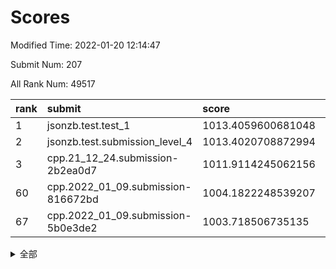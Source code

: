 # Scores

Modified Time: 2022-01-20 12:14:47

Submit Num: 207

All Rank Num: 49517

| rank |               submit               |       score        |       sigma        | pk_num |
| :--- | :--------------------------------- | :----------------- | :----------------- | :----- |
| 1    | jsonzb.test.test_1                 | 1013.4059600681048 | 0.8077668214784641 | 954    |
| 2    | jsonzb.test.submission_level_4     | 1013.4020708872994 | 0.8368649818592815 | 957    |
| 3    | cpp.21_12_24.submission-2b2ea0d7   | 1011.9114245062156 | 0.7949314570450137 | 955    |
| 60   | cpp.2022_01_09.submission-816672bd | 1004.1822248539207 | 0.7139572661289945 | 955    |
| 67   | cpp.2022_01_09.submission-5b0e3de2 | 1003.718506735135  | 0.7033343213649783 | 966    |


<details>
<summary>全部</summary>

| rank |                 submit                 |       score        |       sigma        | pk_num |
| :--- | :------------------------------------- | :----------------- | :----------------- | :----- |
| 1    | jsonzb.test.test_1                     | 1013.4059600681048 | 0.8077668214784641 | 954    |
| 2    | jsonzb.test.submission_level_4         | 1013.4020708872994 | 0.8368649818592815 | 957    |
| 3    | cpp.21_12_24.submission-2b2ea0d7       | 1011.9114245062156 | 0.7949314570450137 | 955    |
| 4    | gobigger.level_3.submission_level_3_38 | 1011.5527620510309 | 0.7734895959124231 | 954    |
| 5    | gobigger.level_3.submission_level_3_41 | 1011.4211445294364 | 0.7830483218794685 | 961    |
| 6    | gobigger.level_3.submission_level_3_35 | 1011.3671521495556 | 0.7738128964025148 | 955    |
| 7    | gobigger.level_3.submission_level_3_49 | 1011.1382825919351 | 0.7540451387133693 | 956    |
| 8    | gobigger.level_3.submission_level_3_24 | 1011.088326269424  | 0.795441291964668  | 950    |
| 9    | gobigger.level_3.submission_level_3_37 | 1010.773879129964  | 0.7706607339452058 | 958    |
| 10   | gobigger.level_3.submission_level_3_29 | 1010.765757088873  | 0.7791345935292607 | 957    |
| 11   | gobigger.level_3.submission_level_3_1  | 1010.6471004547661 | 0.7580552448647002 | 960    |
| 12   | gobigger.level_3.submission_level_3_28 | 1010.6421537944724 | 0.7608123830150627 | 955    |
| 13   | gobigger.level_3.submission_level_3_16 | 1010.6294087454716 | 0.7842974456660932 | 957    |
| 14   | gobigger.level_3.submission_level_3_47 | 1010.6003940665183 | 0.7625185179021814 | 955    |
| 15   | gobigger.level_3.submission_level_3_36 | 1010.5669399990478 | 0.7951919069295256 | 959    |
| 16   | gobigger.level_3.submission_level_3_33 | 1010.5482962830773 | 0.7661407516446465 | 957    |
| 17   | gobigger.level_3.submission_level_3_42 | 1010.4488014745442 | 0.7609360420215004 | 951    |
| 18   | gobigger.level_3.submission_level_3_48 | 1010.3111137653874 | 0.7595989571739538 | 961    |
| 19   | gobigger.level_3.submission_level_3_21 | 1010.251640075043  | 0.761476138435256  | 957    |
| 20   | gobigger.level_3.submission_level_3_19 | 1010.1628917313622 | 0.7657307279467963 | 955    |
| 21   | gobigger.level_3.submission_level_3_22 | 1009.9591436988021 | 0.7594807470631039 | 962    |
| 22   | gobigger.level_3.submission_level_3_17 | 1009.9246992401556 | 0.7451018519373208 | 957    |
| 23   | gobigger.level_3.submission_level_3_10 | 1009.9239311956219 | 0.743292295814678  | 962    |
| 24   | gobigger.level_3.submission_level_3_11 | 1009.8514341293826 | 0.7699058595139038 | 953    |
| 25   | gobigger.level_3.submission_level_3_0  | 1009.8484812408228 | 0.7618527347944262 | 961    |
| 26   | gobigger.level_3.submission_level_3_13 | 1009.8048281212145 | 0.771620123155722  | 952    |
| 27   | gobigger.level_3.submission_level_3_20 | 1009.7519821705694 | 0.7305142575964255 | 955    |
| 28   | gobigger.level_3.submission_level_3_43 | 1009.5831481910253 | 0.7577472253736793 | 957    |
| 29   | gobigger.level_3.submission_level_3_4  | 1009.5787960288685 | 0.7380017331267605 | 959    |
| 30   | gobigger.level_3.submission_level_3_45 | 1009.53125471033   | 0.7603324878911424 | 960    |
| 31   | gobigger.level_3.submission_level_3_9  | 1009.5194722078072 | 0.7557999920712387 | 956    |
| 32   | gobigger.level_3.submission_level_3_34 | 1009.4818067933408 | 0.7428476121883923 | 960    |
| 33   | gobigger.level_3.submission_level_3_14 | 1009.3295204724607 | 0.7418160432266085 | 958    |
| 34   | gobigger.level_3.submission_level_3_23 | 1009.3164315770974 | 0.7344008907308136 | 960    |
| 35   | gobigger.level_3.submission_level_3_15 | 1009.295474476994  | 0.7446534147192223 | 950    |
| 36   | gobigger.level_3.submission_level_3_8  | 1009.2941742264463 | 0.762018240982093  | 960    |
| 37   | gobigger.level_3.submission_level_3_5  | 1009.2935184494788 | 0.741589696850344  | 957    |
| 38   | gobigger.level_3.submission_level_3_25 | 1009.2646858579702 | 0.7638494597031316 | 950    |
| 39   | gobigger.level_3.submission_level_3_39 | 1009.25790796106   | 0.7439822785083683 | 952    |
| 40   | gobigger.level_3.submission_level_3_2  | 1009.1641966322718 | 0.7471685589401281 | 957    |
| 41   | gobigger.level_3.submission_level_3_40 | 1009.1329295614117 | 0.7544075045058929 | 961    |
| 42   | gobigger.level_3.submission_level_3_12 | 1009.1131847899316 | 0.7688853643487157 | 959    |
| 43   | gobigger.level_3.submission_level_3_27 | 1009.0365751531618 | 0.7370126052397132 | 954    |
| 44   | gobigger.level_3.submission_level_3_3  | 1009.0336285446261 | 0.7532088350585786 | 956    |
| 45   | gobigger.level_3.submission_level_3_30 | 1009.0157091686505 | 0.7643935831179662 | 960    |
| 46   | gobigger.level_3.submission_level_3_31 | 1008.952676321172  | 0.7573529983391902 | 961    |
| 47   | gobigger.level_3.submission_level_3_18 | 1008.921368104122  | 0.7603255569139494 | 956    |
| 48   | gobigger.level_3.submission_level_3_7  | 1008.6593966454619 | 0.7459443054067781 | 951    |
| 49   | gobigger.level_3.submission_level_3_44 | 1008.6368987543582 | 0.742667054150343  | 953    |
| 50   | gobigger.level_3.submission_level_3_46 | 1008.6144197372967 | 0.7397224872240825 | 962    |
| 51   | gobigger.level_3.submission_level_3_6  | 1008.5244788042859 | 0.7450888310882144 | 956    |
| 52   | gobigger.level_3.submission_level_3_32 | 1008.5163181438227 | 0.7529998618145172 | 958    |
| 53   | gobigger.level_3.submission_level_3_26 | 1008.1656907933941 | 0.748702180660299  | 957    |
| 54   | gobigger.level_1.submission_level_1_46 | 1004.632193307897  | 0.7159198342781788 | 956    |
| 55   | gobigger.level_1.submission_level_1_19 | 1004.6019059097058 | 0.732412282439421  | 954    |
| 56   | gobigger.level_1.submission_level_1_5  | 1004.5344885560434 | 0.7121586650207002 | 952    |
| 57   | gobigger.level_1.submission_level_1_23 | 1004.4276932675231 | 0.7264180478513868 | 957    |
| 58   | gobigger.level_1.submission_level_1_25 | 1004.2238398680543 | 0.7149614931662787 | 953    |
| 59   | gobigger.level_1.submission_level_1_21 | 1004.1855531104007 | 0.720156523424949  | 962    |
| 60   | cpp.2022_01_09.submission-816672bd     | 1004.1822248539207 | 0.7139572661289945 | 955    |
| 61   | gobigger.level_1.submission_level_1_41 | 1004.0693010461875 | 0.7195570009634856 | 957    |
| 62   | gobigger.level_1.submission_level_1_10 | 1004.0510316469911 | 0.714523639114315  | 959    |
| 63   | gobigger.level_1.submission_level_1_35 | 1003.9917318530307 | 0.711535603581847  | 960    |
| 64   | gobigger.level_1.submission_level_1_13 | 1003.9043234794267 | 0.7105000831816819 | 958    |
| 65   | gobigger.level_1.submission_level_1_40 | 1003.8823155556546 | 0.7139306750659216 | 959    |
| 66   | gobigger.level_1.submission_level_1_11 | 1003.7696140811553 | 0.7211868591141665 | 960    |
| 67   | cpp.2022_01_09.submission-5b0e3de2     | 1003.718506735135  | 0.7033343213649783 | 966    |
| 68   | gobigger.level_1.submission_level_1_20 | 1003.664201558178  | 0.7055573138943938 | 959    |
| 69   | gobigger.level_1.submission_level_1_15 | 1003.5486890046112 | 0.7200990205454774 | 962    |
| 70   | gobigger.level_1.submission_level_1_28 | 1003.4258741279951 | 0.722048607896485  | 962    |
| 71   | gobigger.level_1.submission_level_1_42 | 1003.4051289491144 | 0.7198075937719536 | 956    |
| 72   | gobigger.level_1.submission_level_1_34 | 1003.3566113055028 | 0.710385177443352  | 961    |
| 73   | gobigger.level_1.submission_level_1_8  | 1003.3560996987172 | 0.7178746475565368 | 960    |
| 74   | gobigger.level_1.submission_level_1_0  | 1003.3351461833406 | 0.7099546405603977 | 953    |
| 75   | gobigger.level_1.submission_level_1_4  | 1003.3283179502947 | 0.7075411174268114 | 958    |
| 76   | gobigger.level_1.submission_level_1_2  | 1003.3122877957676 | 0.7127996626324707 | 960    |
| 77   | gobigger.level_1.submission_level_1_36 | 1003.1991810850344 | 0.716668025869336  | 956    |
| 78   | gobigger.level_1.submission_level_1_29 | 1003.1201211706738 | 0.7139406799724134 | 957    |
| 79   | gobigger.level_1.submission_level_1_33 | 1003.110513049549  | 0.7069528628127965 | 954    |
| 80   | gobigger.level_1.submission_level_1_1  | 1003.1031238211559 | 0.7107881559032966 | 955    |
| 81   | gobigger.level_1.submission_level_1_37 | 1003.0928009575399 | 0.7218724932284449 | 957    |
| 82   | gobigger.level_1.submission_level_1_22 | 1003.0831266091803 | 0.7103100549097502 | 960    |
| 83   | gobigger.level_1.submission_level_1_43 | 1003.0740731435307 | 0.7164817988200031 | 954    |
| 84   | gobigger.level_1.submission_level_1_49 | 1003.0620266097209 | 0.7217197420276393 | 955    |
| 85   | gobigger.level_1.submission_level_1_38 | 1003.0539787025754 | 0.7182780551614232 | 957    |
| 86   | gobigger.level_1.submission_level_1_18 | 1003.0310787275637 | 0.7176033763504522 | 952    |
| 87   | gobigger.level_1.submission_level_1_27 | 1002.9934092480682 | 0.7147408028470852 | 958    |
| 88   | gobigger.level_1.submission_level_1_24 | 1002.9572512521552 | 0.7088060939113582 | 956    |
| 89   | gobigger.level_1.submission_level_1_3  | 1002.8980405525356 | 0.7054853485252734 | 956    |
| 90   | gobigger.level_1.submission_level_1_45 | 1002.856144931622  | 0.710712139897058  | 955    |
| 91   | gobigger.level_1.submission_level_1_39 | 1002.7946074638901 | 0.709311536169597  | 956    |
| 92   | gobigger.level_1.submission_level_1_32 | 1002.7337753746816 | 0.7064238765170898 | 956    |
| 93   | gobigger.level_1.submission_level_1_9  | 1002.682192229956  | 0.7171991528899766 | 958    |
| 94   | gobigger.level_1.submission_level_1_31 | 1002.6352080569693 | 0.6978360497991984 | 956    |
| 95   | gobigger.level_1.submission_level_1_48 | 1002.6221038757649 | 0.71169027825013   | 959    |
| 96   | gobigger.level_1.submission_level_1_44 | 1002.596339835344  | 0.709585469132126  | 957    |
| 97   | gobigger.level_1.submission_level_1_30 | 1002.4759478265288 | 0.7017475343431011 | 957    |
| 98   | gobigger.level_1.submission_level_1_12 | 1002.4100912936112 | 0.7173733658510474 | 960    |
| 99   | gobigger.level_1.submission_level_1_26 | 1002.3976147272742 | 0.7142158751641654 | 955    |
| 100  | gobigger.level_1.submission_level_1_17 | 1002.388443583322  | 0.7145498562408514 | 958    |
| 101  | gobigger.level_1.submission_level_1_47 | 1002.2865474435806 | 0.7173486883187153 | 958    |
| 102  | gobigger.level_1.submission_level_1_16 | 1002.254172766272  | 0.7164180340527115 | 960    |
| 103  | gobigger.level_1.submission_level_1_14 | 1002.1447060173828 | 0.7128754848937472 | 954    |
| 104  | gobigger.level_1.submission_level_1_7  | 1001.9959610264369 | 0.7100094384527159 | 959    |
| 105  | gobigger.level_1.submission_level_1_6  | 1001.9005720898374 | 0.7248813322735166 | 958    |
| 106  | gobigger.random.submission_random_3    | 997.422055224312   | 0.7195627343507955 | 957    |
| 107  | gobigger.random.submission_random_9    | 997.3030837305657  | 0.7066163163802027 | 951    |
| 108  | gobigger.random.submission_random_15   | 997.1263111864672  | 0.6970728520787252 | 957    |
| 109  | gobigger.random.submission_random_31   | 996.8355200921876  | 0.716096554200051  | 960    |
| 110  | gobigger.random.submission_random_18   | 996.824736754287   | 0.7051265910884693 | 957    |
| 111  | gobigger.random.submission_random_28   | 996.7996350720464  | 0.7119840032957144 | 960    |
| 112  | gobigger.random.submission_random_35   | 996.7491177810747  | 0.7105861833429683 | 954    |
| 113  | gobigger.random.submission_random_2    | 996.6906289160762  | 0.698322622298554  | 956    |
| 114  | gobigger.random.submission_random_20   | 996.5581583590554  | 0.7017573871420569 | 959    |
| 115  | gobigger.random.submission_random_6    | 996.552163216028   | 0.722763351362844  | 953    |
| 116  | gobigger.random.submission_random_40   | 996.5249371606978  | 0.696849436089062  | 961    |
| 117  | gobigger.random.submission_random_4    | 996.5112357060203  | 0.7087948364660992 | 955    |
| 118  | gobigger.random.submission_random_45   | 996.4888370413935  | 0.7056083249805141 | 959    |
| 119  | gobigger.random.submission_random_1    | 996.4409891604436  | 0.7010429475384069 | 958    |
| 120  | gobigger.random.submission_random_5    | 996.4360369948478  | 0.714954064588568  | 957    |
| 121  | gobigger.random.submission_random_47   | 996.2772473993837  | 0.6963921893746976 | 955    |
| 122  | gobigger.random.submission_random_17   | 996.2272439572714  | 0.7112010958739753 | 959    |
| 123  | gobigger.random.submission_random_0    | 996.1525865984069  | 0.7081260406414946 | 953    |
| 124  | gobigger.random.submission_random_39   | 996.1268323541599  | 0.7141428338962896 | 961    |
| 125  | gobigger.random.submission_random_36   | 996.1225478764056  | 0.7113627670236438 | 958    |
| 126  | gobigger.random.submission_random_14   | 996.1078194004168  | 0.7043079467036213 | 952    |
| 127  | gobigger.random.submission_random_26   | 996.1021732455797  | 0.69913733881792   | 960    |
| 128  | gobigger.random.submission_random_44   | 996.045493981514   | 0.7171146612486692 | 958    |
| 129  | gobigger.random.submission_random_23   | 995.9613501985834  | 0.7031408370155169 | 960    |
| 130  | gobigger.random.submission_random_30   | 995.9275576297895  | 0.7091568542253333 | 957    |
| 131  | gobigger.random.submission_random_49   | 995.9268770894981  | 0.7080912303856359 | 957    |
| 132  | gobigger.random.submission_random_12   | 995.9187879565544  | 0.7143776775467728 | 959    |
| 133  | gobigger.random.submission_random_19   | 995.9077386616455  | 0.7161699612744935 | 954    |
| 134  | gobigger.random.submission_random_48   | 995.9013546490295  | 0.7066486628346313 | 957    |
| 135  | gobigger.random.submission_random_46   | 995.8762413457874  | 0.7074339214237473 | 951    |
| 136  | gobigger.random.submission_random_16   | 995.825539922164   | 0.7036572462840713 | 962    |
| 137  | gobigger.random.submission_random_10   | 995.780717419564   | 0.7102539396847394 | 960    |
| 138  | gobigger.random.submission_random_34   | 995.7553315844285  | 0.7070198821450673 | 957    |
| 139  | gobigger.random.submission_random_32   | 995.7365615167073  | 0.707140115637805  | 956    |
| 140  | gobigger.random.submission_random_13   | 995.6113438229233  | 0.7175331933054206 | 959    |
| 141  | gobigger.random.submission_random_11   | 995.6048266431593  | 0.7157042647305113 | 951    |
| 142  | gobigger.random.submission_random_24   | 995.6003217327927  | 0.7021141534005897 | 957    |
| 143  | gobigger.random.submission_random_22   | 995.53241649185    | 0.7065153192241331 | 957    |
| 144  | gobigger.random.submission_random_37   | 995.5033412374066  | 0.7025319788965738 | 952    |
| 145  | gobigger.random.submission_random_43   | 995.4623707057917  | 0.7093442025955365 | 955    |
| 146  | gobigger.random.submission_random_29   | 995.4558358463074  | 0.7083509427248781 | 956    |
| 147  | gobigger.random.submission_random_42   | 995.3462687491041  | 0.7181205093055847 | 953    |
| 148  | gobigger.random.submission_random_27   | 995.2913661741148  | 0.7129089540293829 | 953    |
| 149  | gobigger.random.submission_random_21   | 995.123501817491   | 0.7070679952076936 | 959    |
| 150  | gobigger.random.submission_random_41   | 995.0627639436381  | 0.7121676584843352 | 954    |
| 151  | gobigger.random.submission_random_7    | 994.9211989487995  | 0.7130574697171304 | 955    |
| 152  | gobigger.random.submission_random_33   | 994.893403536787   | 0.714672891162587  | 957    |
| 153  | gobigger.random.submission_random_38   | 994.8329158740536  | 0.7152157569877642 | 961    |
| 154  | gobigger.random.submission_random_25   | 994.590091149024   | 0.7247116713609628 | 960    |
| 155  | gobigger.level_2.submission_level_2_20 | 994.36218026857    | 0.7286613740717213 | 954    |
| 156  | gobigger.level_2.submission_level_2_22 | 993.8469542070584  | 0.7463367286410586 | 959    |
| 157  | gobigger.level_2.submission_level_2_31 | 993.7777457347681  | 0.7305641600831344 | 964    |
| 158  | gobigger.random.submission_random_8    | 993.7286236028225  | 0.7392249819267489 | 957    |
| 159  | gobigger.level_2.submission_level_2_9  | 993.6826175036463  | 0.7451882353721645 | 955    |
| 160  | gobigger.level_2.submission_level_2_4  | 993.5465515633184  | 0.7413114344506675 | 951    |
| 161  | gobigger.level_2.submission_level_2_45 | 993.5425713034427  | 0.7323124165861651 | 959    |
| 162  | gobigger.level_2.submission_level_2_10 | 993.452340195188   | 0.7492589237312555 | 951    |
| 163  | gobigger.level_2.submission_level_2_41 | 993.3014012463514  | 0.7343334485267975 | 954    |
| 164  | gobigger.level_2.submission_level_2_11 | 993.2066861818821  | 0.7336396693432516 | 958    |
| 165  | gobigger.level_2.submission_level_2_29 | 993.1736808198173  | 0.7468852703033917 | 956    |
| 166  | gobigger.level_2.submission_level_2_32 | 993.0059046696288  | 0.7328238324944333 | 959    |
| 167  | gobigger.level_2.submission_level_2_33 | 992.9761741832228  | 0.7549194417939304 | 956    |
| 168  | gobigger.level_2.submission_level_2_49 | 992.7157076639448  | 0.738557911070159  | 955    |
| 169  | gobigger.level_2.submission_level_2_18 | 992.7137338591733  | 0.7353940239338234 | 957    |
| 170  | gobigger.level_2.submission_level_2_23 | 992.6077076437833  | 0.7436602800551142 | 963    |
| 171  | gobigger.level_2.submission_level_2_34 | 992.562064943288   | 0.7440653179552459 | 958    |
| 172  | gobigger.level_2.submission_level_2_16 | 992.5296294658714  | 0.7335079845695608 | 961    |
| 173  | gobigger.level_2.submission_level_2_21 | 992.4794210636468  | 0.7410927692342502 | 958    |
| 174  | gobigger.level_2.submission_level_2_8  | 992.4020454913766  | 0.7633882380540894 | 957    |
| 175  | gobigger.level_2.submission_level_2_13 | 992.3152293220986  | 0.7601539814836316 | 961    |
| 176  | gobigger.level_2.submission_level_2_40 | 992.3057776022033  | 0.7472959776398529 | 960    |
| 177  | gobigger.level_2.submission_level_2_26 | 992.2879273284392  | 0.7590224636847429 | 959    |
| 178  | gobigger.level_2.submission_level_2_17 | 992.0644116124357  | 0.7382589152739848 | 953    |
| 179  | gobigger.level_2.submission_level_2_1  | 992.050076825673   | 0.7401668242687581 | 956    |
| 180  | gobigger.level_2.submission_level_2_46 | 992.0481817015739  | 0.7468614393149741 | 952    |
| 181  | gobigger.level_2.submission_level_2_47 | 992.0481011925737  | 0.7307492765921867 | 953    |
| 182  | gobigger.level_2.submission_level_2_42 | 992.0191344644321  | 0.7677469125326363 | 957    |
| 183  | gobigger.level_2.submission_level_2_0  | 992.0152745677473  | 0.7538594438017493 | 958    |
| 184  | gobigger.level_2.submission_level_2_3  | 991.9923137848128  | 0.7436520454356963 | 955    |
| 185  | gobigger.level_2.submission_level_2_14 | 991.9464897394414  | 0.7633945635548178 | 957    |
| 186  | gobigger.level_2.submission_level_2_35 | 991.8006027936002  | 0.7253785226182411 | 956    |
| 187  | gobigger.level_2.submission_level_2_30 | 991.7273560106518  | 0.7429312863881499 | 956    |
| 188  | gobigger.level_2.submission_level_2_44 | 991.6268674560574  | 0.7348228674629121 | 954    |
| 189  | gobigger.level_2.submission_level_2_39 | 991.5629621011224  | 0.7576384621280435 | 955    |
| 190  | gobigger.level_2.submission_level_2_36 | 991.5132430716475  | 0.7544645821553181 | 960    |
| 191  | gobigger.level_2.submission_level_2_37 | 991.4834583985245  | 0.7410351650768846 | 958    |
| 192  | gobigger.level_2.submission_level_2_5  | 991.412187547078   | 0.7506991937569034 | 958    |
| 193  | gobigger.level_2.submission_level_2_28 | 991.344392745491   | 0.7392012667444527 | 954    |
| 194  | gobigger.level_2.submission_level_2_19 | 991.3101505651016  | 0.7617805644250065 | 959    |
| 195  | gobigger.level_2.submission_level_2_24 | 991.1597473168547  | 0.7368795265016423 | 951    |
| 196  | gobigger.level_2.submission_level_2_43 | 991.0998242327627  | 0.7750061619908422 | 960    |
| 197  | gobigger.level_2.submission_level_2_2  | 991.0932198677941  | 0.7555562448043194 | 952    |
| 198  | gobigger.level_2.submission_level_2_25 | 991.06464898646    | 0.7550941769361216 | 958    |
| 199  | gobigger.level_2.submission_level_2_27 | 991.011702758938   | 0.7488803996125061 | 957    |
| 200  | gobigger.level_2.submission_level_2_15 | 990.9886608190807  | 0.7691538858071766 | 955    |
| 201  | gobigger.level_2.submission_level_2_38 | 990.9832642422539  | 0.7615343089001291 | 961    |
| 202  | gobigger.level_2.submission_level_2_6  | 990.8840190472064  | 0.7513587918733005 | 956    |
| 203  | gobigger.level_2.submission_level_2_7  | 990.6886859354286  | 0.7705190773699471 | 953    |
| 204  | gobigger.level_2.submission_level_2_12 | 990.5455126394902  | 0.7622731392810166 | 954    |
| 205  | gobigger.level_2.submission_level_2_48 | 990.1383524569309  | 0.7714220370386072 | 964    |
| 206  | gobigger.none.submission_none_0        | 977.7833886782329  | 1.378982901823271  | 955    |
| 207  | gobigger.none.submission_none_1        | 976.0501214389205  | 1.4059623545217195 | 955    |

</details>
